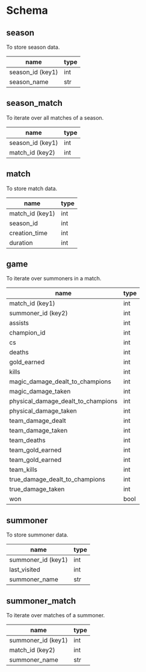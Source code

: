 # Schema
## season
To store season data.

| name             | type |
| ---              | ---  |
| season_id (key1) | int  |
| season_name      | str  |

## season_match
To iterate over all matches of a season.

| name             | type |
| ---              | ---  |
| season_id (key1) | int  |
| match_id (key2)  | int  |

## match
To store match data.

| name            | type |
| ---             | ---  |
| match_id (key1) | int  |
| season_id       | int  |
| creation_time   | int  |
| duration        | int  |

## game
To iterate over summoners in a match.

| name                               | type |
| ---                                | ---  |
| match_id (key1)                    | int  |
| summoner_id (key2)                 | int  |
| assists                            | int  |
| champion_id                        | int  |
| cs                                 | int  |
| deaths                             | int  |
| gold_earned                        | int  |
| kills                              | int  |
| magic_damage_dealt_to_champions    | int  |
| magic_damage_taken                 | int  |
| physical_damage_dealt_to_champions | int  |
| physical_damage_taken              | int  |
| team_damage_dealt                  | int  |
| team_damage_taken                  | int  |
| team_deaths                        | int  |
| team_gold_earned                   | int  |
| team_gold_earned                   | int  |
| team_kills                         | int  |
| true_damage_dealt_to_champions     | int  |
| true_damage_taken                  | int  |
| won                                | bool |

## summoner
To store summoner data.

| name               | type |
| ---                | ---  |
| summoner_id (key1) | int  |
| last_visited       | int  |
| summoner_name      | str  |

## summoner_match
To iterate over matches of a summoner.

| name               | type |
| ---                | ---  |
| summoner_id (key1) | int  |
| match_id (key2)    | int  |
| summoner_name      | str  |
